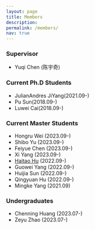 ```yaml
---
layout: page
title: Members
description: 
permalink: /members/
nav: true
---
```

<!-- <img align="center" src="/images/allinone.jpg" alt="" > -->

### Supervisor

- Yuqi Chen (陈宇奇)

### Current Ph.D Students

* JulianAndres JiYang(2021.09-)
* Pu Sun(2018.09-)
* Luwei Cai(2018.09-)

### Current Master Students

<!-- <!-- * [Haitao Hu](/pages/huht2022) (2022.09-)
* [Guowei Yang](/pages/yanggw2022) (2022.09-), co-supervised with Fu Song
* [Huijia Sun](/pages/sunhj2022) (2022.09-)
* [Qingyuan Hu](/pages/huqy2022) (2022.09-)
* [Xuenan Zhang](/pages/zhangxn2021) (2021.09-), co-supervised with Yutian Tang
* [Mingke Yang](/pages/yangmk2021) (2021.09), co-supervised with Yutian Tang -- -->

* Hongru Wei (2023.09-)
* Shibo Yu (2023.09-)
* Feiyue Chen (2023.09-)
* Xi Yang (2023.09-)
* [Haitao Hu](https://m4p1e.com/) (2022.09-)
* Guowei Yang (2022.09-)
* Huijia Sun (2022.09-)
* Qingyuan Hu (2022.09-)
* Mingke Yang (2021.09)

### Undergraduates

* Chenning Huang (2023.07-)
* Zeyu Zhao (2023.07-)
